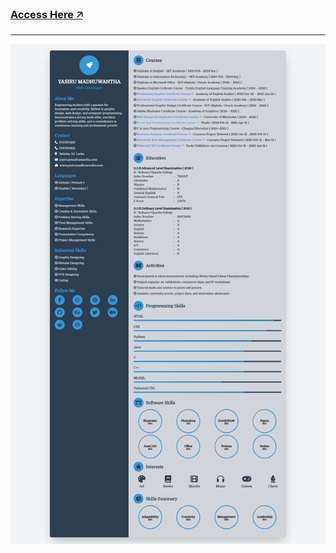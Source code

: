 ### <a target="_blank" href="https://yasirumadhuwantha.github.io/IP001">Access Here 🡥</a>

---

![Screenshot 01](https://github.com/yasirumadhuwantha/IP001/blob/a9037401f9ae0e6dae12e20b954fdc3e3a0a3d71/screenshots/Full%20Page%20Screenshot%20-%20Desktop.png)
